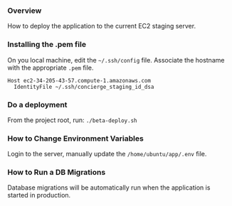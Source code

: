 ### Overview
How to deploy the application to the current EC2 staging server.

### Installing the .pem file
On you local machine, edit the `~/.ssh/config` file. Associate the hostname with the appropriate `.pem` file.

```
Host ec2-34-205-43-57.compute-1.amazonaws.com
  IdentityFile ~/.ssh/concierge_staging_id_dsa
```

### Do a deployment

From the project root, run: `./beta-deploy.sh`

### How to Change Environment Variables

Login to the server, manually update the `/home/ubuntu/app/.env` file.

### How to Run a DB Migrations

Database migrations will be automatically run when the application is started in production.
